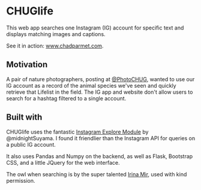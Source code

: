# CHUGlife

This web app searches one Instagram (IG) account for specific text and displays matching images and captions.

See it in action: www.chadparmet.com.

## Motivation
A pair of nature photographers, posting at [@PhotoCHUG](https://www.instagram.com/photochug), wanted to use our IG account as a record of the animal species we've seen and quickly retrieve that Lifelist in the field. The IG app and website don't allow users to search for a hashtag filtered to a single account.

## Built with
CHUGlife uses the fantastic [Instagram Explore Module](https://github.com/midnightSuyama/instagram-explore) by @midnightSuyama. I found it friendlier than the Instagram API for queries on a public IG account.

It also uses Pandas and Numpy on the backend, as well as Flask, Bootstrap CSS, and a little JQuery for the web interface.

The owl when searching is by the super talented [Irina Mir](https://dribbble.com/shots/3053961-Owl-head-spin), used with kind permission.